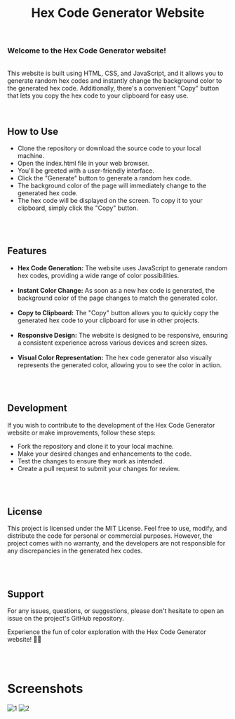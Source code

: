 <h1 align="center">Hex Code Generator Website</h1> 
<br>
<p> <h3>Welcome to the Hex Code Generator website!</h3>  
 <br> This website is built using HTML, CSS, and JavaScript, and it allows you to generate random hex codes and instantly change the background color to the generated hex code. Additionally, there's a convenient "Copy" button that lets you copy the hex code to your clipboard for easy use.</p>
<br>

## How to Use
<ul>
  <li>Clone the repository or download the source code to your local machine.</li>
  <li>Open the index.html file in your web browser.</li>
  <li>You'll be greeted with a user-friendly interface.</li>
  <li>Click the "Generate" button to generate a random hex code.</li>
  <li>The background color of the page will immediately change to the generated hex code.</li>
  <li>The hex code will be displayed on the screen. To copy it to your clipboard, simply click the "Copy" button.</li>
</ul>
<br>
<br>

## Features
<ul>
  <li><b>Hex Code Generation:</b>  
 The website uses JavaScript to generate random hex codes, providing a wide range of color possibilities.</li>
 <br>
  <li><b> Instant Color Change:</b>
 As soon as a new hex code is generated, the background color of the page changes to match the generated color.</li><br>
  <li><b>Copy to Clipboard:</b>
 The "Copy" button allows you to quickly copy the generated hex code to your clipboard for use in other projects.</li><br>
  <li><b>Responsive Design:</b>
 The website is designed to be responsive, ensuring a consistent experience across various devices and screen sizes.</li><br>
  <li><b>Visual Color Representation:</b>
 The hex code generator also visually represents the generated color, allowing you to see the color in action.</li><br>
</ul>
<br>

## Development
<p>If you wish to contribute to the development of the Hex Code Generator website or make improvements, follow these steps:</p>
<ul>
 <li>Fork the repository and clone it to your local machine.</li>
 <li>Make your desired changes and enhancements to the code.</li>
 <li>Test the changes to ensure they work as intended.</li>
 <li>Create a pull request to submit your changes for review.</li>
</ul>
<br>
<br>

## License
<p>This project is licensed under the MIT License. Feel free to use, modify, and distribute the code for personal or commercial purposes. However, the project comes with no warranty, and the developers are not responsible for any discrepancies in the generated hex codes.</p>
<br>
<br>

## Support
<p>For any issues, questions, or suggestions, please don't hesitate to open an issue on the project's GitHub repository.<br>

Experience the fun of color exploration with the Hex Code Generator website! 🎨🌈</p>
<br>
<br>

# Screenshots
![1](https://github.com/iamabir04/Hex_Code-Generator/assets/108453813/aa93d8ff-2184-4276-879c-5a363e908a87)
![2](https://github.com/iamabir04/Hex_Code-Generator/assets/108453813/e1005be7-e4b9-441f-bfd5-b2cc9f201d0c)

